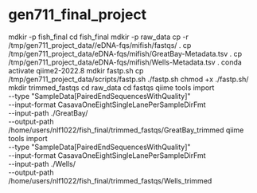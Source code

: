 # gen711_final_project
mdkir -p fish_final
  cd fish_final 
mdkir -p raw_data
cp -r /tmp/gen711_project_data//eDNA-fqs/mifish/fastqs/ .
cp /tmp/gen711_project_data/eDNA-fqs/mifish/GreatBay-Metadata.tsv .
cp /tmp/gen711_project_data/eDNA-fqs/mifish/Wells-Metadata.tsv .
conda activate qiime2-2022.8
mdkir fastp.sh
cp /tmp/gen711_project_data/scripts/fastp.sh ./fastp.sh
chmod +x ./fastp.sh/
mkdir trimmed_fastqs
cd raw_data
cd fastqs
qiime tools import \
   --type "SampleData[PairedEndSequencesWithQuality]"  \
   --input-format CasavaOneEightSingleLanePerSampleDirFmt \
   --input-path ./GreatBay/ \
   --output-path /home/users/nlf1022/fish_final/trimmed_fastqs/GreatBay_trimmed
qiime tools import \
   --type "SampleData[PairedEndSequencesWithQuality]"  \
   --input-format CasavaOneEightSingleLanePerSampleDirFmt \
   --input-path ./Wells/ \
   --output-path /home/users/nlf1022/fish_final/trimmed_fastqs/Wells_trimmed
